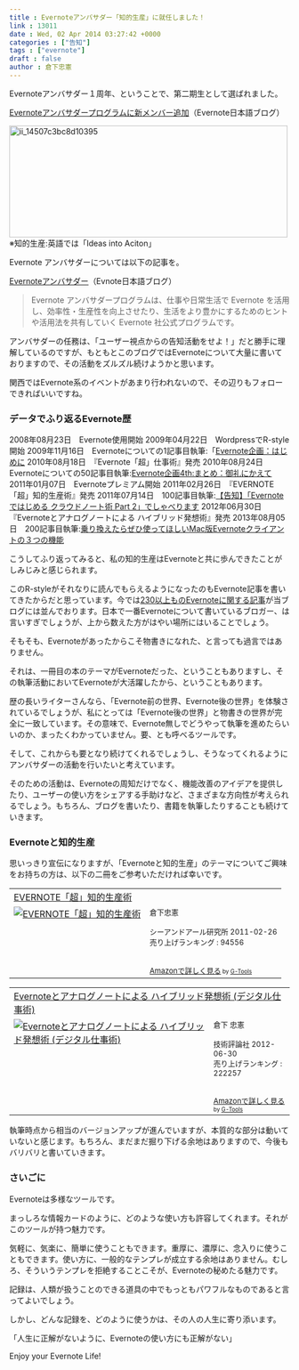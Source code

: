 ```yaml
---
title : Evernoteアンバサダー「知的生産」に就任しました！
link : 13011
date : Wed, 02 Apr 2014 03:27:42 +0000
categories : ["告知"]
tags : ["evernote"]
draft : false
author : 倉下忠憲
---
```


Evernoteアンバサダー１周年、ということで、第二期生として選ばれました。

<a href="http://blog.evernote.com/jp/2014/04/02/17077" target="_blank">Evernoteアンバサダープログラムに新メンバー追加</a>（Evernote日本語ブログ）

<a href="https://rashita.net/blog/wp-content/uploads/2014/04/ii_14507c3bc8d10395.png"><img src="https://rashita.net/blog/wp-content/uploads/2014/04/ii_14507c3bc8d10395.png" alt="ii_14507c3bc8d10395" width="500" height="201" class="alignnone size-full wp-image-13012" /></a>
※知的生産:英語では「Ideas into Aciton」

Evernote アンバサダーについては以下の記事を。

<a href="http://evernote.com/intl/jp/community/?utm_expid=6007595-7.uDDJlX6mRVWCY_Zl7Fz3jQ.1&amp;amp;utm_source=jp_blog&amp;amp;utm_medium=en_blog&amp;amp;utm_campaign=Evernote%E3%82%A2%E3%83%B3%E3%83%90%E3%82%B5%E3%83%80%E3%83%BC%E3%83%97%E3%83%AD%E3%82%B0%E3%83%A9%E3%83%A0%E3%81%AB%E6%96%B0%E3%83%A1%E3%83%B3%E3%83%90%E3%83%BC%E8%BF%BD%E5%8A%A0" target="_blank">Evernoteアンバサダー</a>（Evnote日本語ブログ）

<blockquote>
Evernote アンバサダープログラムは、仕事や日常生活で Evernote を活用し、効率性・生産性を向上させたり、生活をより豊かにするためのヒントや活用法を共有していく Evernote 社公式プログラムです。
</blockquote>

アンバサダーの任務は、「ユーザー視点からの告知活動をせよ！」だと勝手に理解しているのですが、もともとこのブログではEvernoteについて大量に書いておりますので、その活動をズルズル続けようかと思います。

関西ではEvernote系のイベントがあまり行われないので、その辺りもフォローできればいいですね。

<H3>データでふり返るEvernote歴</H3>

2008年08月23日　Evernote使用開始
2009年04月22日　WordpressでR-style開始
2009年11月16日　Evernoteについての1記事目執筆:「<a href="https://rashita.net/blog/?p=2780" target="_blank">Evernote企画：はじめに</a>
2010年08月18日　『Evernote「超」仕事術』発売
2010年08月24日　Evernoteについての50記事目執筆:<a href="https://rashita.net/blog/?p=4401" target="_blank">Evernote企画4th:まとめ：御礼にかえて</a>
2011年01月07日　Evernoteプレミアム開始
2011年02月26日　『EVERNOTE「超」知的生産術』発売
2011年07月14日　100記事目執筆:<a href="https://rashita.net/blog/?p=6193" target="_blank">【告知】「Evernoteではじめる クラウドノート術 Part 2」でしゃべります</a>
2012年06月30日　『Evernoteとアナログノートによる ハイブリッド発想術』発売
2013年08月05日　200記事目執筆:<a href="https://rashita.net/blog/?p=11155" target="_blank">乗り換えたらぜひ使ってほしいMac版Evernoteクライアントの３つの機能</a>

こうしてふり返ってみると、私の知的生産はEvernoteと共に歩んできたことがしみじみと感じられます。

このR-styleがそれなりに読んでもらえるようになったのもEvernote記事を書いてきたからだと思っています。今では<a href="https://rashita.net/blog/?page_id=8276" target="_blank">230以上ものEvernoteに関する記事</a>が当ブログには並んでおります。日本で一番Evernoteについて書いているブロガー、は言いすぎでしょうが、上から数えた方がはやい場所にはいることでしょう。

そもそも、Evernoteがあったからこそ物書きになれた、と言っても過言ではありません。

それは、一冊目の本のテーマがEvernoteだった、ということもありますし、その執筆活動においてEvernoteが大活躍したから、ということもあります。

歴の長いライターさんなら、「Evernote前の世界、Evernote後の世界」を体験されているでしょうが、私にとっては「Evernote後の世界」と物書きの世界が完全に一致しています。その意味で、Evernote無しでどうやって執筆を進めたらいいのか、まったくわかっていません。要、とも呼べるツールです。

そして、これからも要となり続けてくれるでしょうし、そうなってくれるようにアンバサダーの活動を行いたいと考えています。

そのための活動は、Evernoteの周知だけでなく、機能改善のアイデアを提供したり、ユーザーの使い方をシェアする手助けなど、さまざまな方向性が考えられるでしょう。もちろん、ブログを書いたり、書籍を執筆したりすることも続けていきます。

<H3>Evernoteと知的生産</H3>

思いっきり宣伝になりますが、「Evernoteと知的生産」のテーマについてご興味をお持ちの方は、以下の二冊をご参考いただければ幸いです。

<table  border="0" cellpadding="5"><tr><td colspan="2"><a href="http://www.amazon.co.jp/EVERNOTE%E3%80%8C%E8%B6%85%E3%80%8D%E7%9F%A5%E7%9A%84%E7%94%9F%E7%94%A3%E8%A1%93-%E5%80%89%E4%B8%8B%E5%BF%A0%E6%86%B2/dp/4863540817%3FSubscriptionId%3D15SMZCTB9V8NGR2TW082%26tag%3Drashita1000-22%26linkCode%3Dxm2%26camp%3D2025%26creative%3D165953%26creativeASIN%3D4863540817" target="_blank">EVERNOTE「超」知的生産術</a><img src="http://www.assoc-amazon.jp/e/ir?t=rashita1000-22&l=ur2&o=9" width="1" height="1" style="border: none;" alt="" /></td></tr><tr><td valign="top"><a href="http://www.amazon.co.jp/EVERNOTE%E3%80%8C%E8%B6%85%E3%80%8D%E7%9F%A5%E7%9A%84%E7%94%9F%E7%94%A3%E8%A1%93-%E5%80%89%E4%B8%8B%E5%BF%A0%E6%86%B2/dp/4863540817%3FSubscriptionId%3D15SMZCTB9V8NGR2TW082%26tag%3Drashita1000-22%26linkCode%3Dxm2%26camp%3D2025%26creative%3D165953%26creativeASIN%3D4863540817" target="_blank"><img src="http://ecx.images-amazon.com/images/I/51OnU0cd03L._SL160_.jpg" border="0" alt="EVERNOTE「超」知的生産術" /></a></td><td valign="top"><font size="-1">倉下忠憲 <br /><br />シーアンドアール研究所  2011-02-26<br />売り上げランキング : 94556<br /><br /><br /><a href="http://www.amazon.co.jp/EVERNOTE%E3%80%8C%E8%B6%85%E3%80%8D%E7%9F%A5%E7%9A%84%E7%94%9F%E7%94%A3%E8%A1%93-%E5%80%89%E4%B8%8B%E5%BF%A0%E6%86%B2/dp/4863540817%3FSubscriptionId%3D15SMZCTB9V8NGR2TW082%26tag%3Drashita1000-22%26linkCode%3Dxm2%26camp%3D2025%26creative%3D165953%26creativeASIN%3D4863540817" target="_blank">Amazonで詳しく見る</a></font><font size="-2"> by <a href="http://www.goodpic.com/mt/aws/index.html" >G-Tools</a></font></td></tr></table>

<table  border="0" cellpadding="5"><tr><td colspan="2"><a href="http://www.amazon.co.jp/Evernote%E3%81%A8%E3%82%A2%E3%83%8A%E3%83%AD%E3%82%B0%E3%83%8E%E3%83%BC%E3%83%88%E3%81%AB%E3%82%88%E3%82%8B-%E3%83%8F%E3%82%A4%E3%83%96%E3%83%AA%E3%83%83%E3%83%89%E7%99%BA%E6%83%B3%E8%A1%93-%E3%83%87%E3%82%B8%E3%82%BF%E3%83%AB%E4%BB%95%E4%BA%8B%E8%A1%93-%E5%80%89%E4%B8%8B-%E5%BF%A0%E6%86%B2/dp/4774151505%3FSubscriptionId%3D15SMZCTB9V8NGR2TW082%26tag%3Drashita1000-22%26linkCode%3Dxm2%26camp%3D2025%26creative%3D165953%26creativeASIN%3D4774151505" target="_blank">Evernoteとアナログノートによる ハイブリッド発想術 (デジタル仕事術)</a><img src="http://www.assoc-amazon.jp/e/ir?t=rashita1000-22&l=ur2&o=9" width="1" height="1" style="border: none;" alt="" /></td></tr><tr><td valign="top"><a href="http://www.amazon.co.jp/Evernote%E3%81%A8%E3%82%A2%E3%83%8A%E3%83%AD%E3%82%B0%E3%83%8E%E3%83%BC%E3%83%88%E3%81%AB%E3%82%88%E3%82%8B-%E3%83%8F%E3%82%A4%E3%83%96%E3%83%AA%E3%83%83%E3%83%89%E7%99%BA%E6%83%B3%E8%A1%93-%E3%83%87%E3%82%B8%E3%82%BF%E3%83%AB%E4%BB%95%E4%BA%8B%E8%A1%93-%E5%80%89%E4%B8%8B-%E5%BF%A0%E6%86%B2/dp/4774151505%3FSubscriptionId%3D15SMZCTB9V8NGR2TW082%26tag%3Drashita1000-22%26linkCode%3Dxm2%26camp%3D2025%26creative%3D165953%26creativeASIN%3D4774151505" target="_blank"><img src="http://ecx.images-amazon.com/images/I/41kEDq5iQ6L._SL160_.jpg" border="0" alt="Evernoteとアナログノートによる ハイブリッド発想術 (デジタル仕事術)" /></a></td><td valign="top"><font size="-1">倉下 忠憲 <br /><br />技術評論社  2012-06-30<br />売り上げランキング : 222257<br /><br /><br /><a href="http://www.amazon.co.jp/Evernote%E3%81%A8%E3%82%A2%E3%83%8A%E3%83%AD%E3%82%B0%E3%83%8E%E3%83%BC%E3%83%88%E3%81%AB%E3%82%88%E3%82%8B-%E3%83%8F%E3%82%A4%E3%83%96%E3%83%AA%E3%83%83%E3%83%89%E7%99%BA%E6%83%B3%E8%A1%93-%E3%83%87%E3%82%B8%E3%82%BF%E3%83%AB%E4%BB%95%E4%BA%8B%E8%A1%93-%E5%80%89%E4%B8%8B-%E5%BF%A0%E6%86%B2/dp/4774151505%3FSubscriptionId%3D15SMZCTB9V8NGR2TW082%26tag%3Drashita1000-22%26linkCode%3Dxm2%26camp%3D2025%26creative%3D165953%26creativeASIN%3D4774151505" target="_blank">Amazonで詳しく見る</a></font><font size="-2"> by <a href="http://www.goodpic.com/mt/aws/index.html" >G-Tools</a></font></td></tr></table>

執筆時点から相当のバージョンアップが進んでいますが、本質的な部分は動いていないと感じます。もちろん、まだまだ掘り下げる余地はありますので、今後もバリバリと書いていきます。

<H3>さいごに</H3>

Evernoteは多様なツールです。

まっしろな情報カードのように、どのような使い方も許容してくれます。それがこのツールが持つ魅力です。

気軽に、気楽に、簡単に使うこともできます。重厚に、濃厚に、念入りに使うこともできます。使い方に、一般的なテンプレが成立する余地はありません。むしろ、そういうテンプレを拒絶することこそが、Evernoteの秘めたる魅力です。

記録は、人類が扱うことのできる道具の中でもっともパワフルなものであると言ってよいでしょう。

しかし、どんな記録を、どのように使うかは、その人の人生に寄り添います。

「人生に正解がないように、Evernoteの使い方にも正解がない」

Enjoy your Evernote Life!